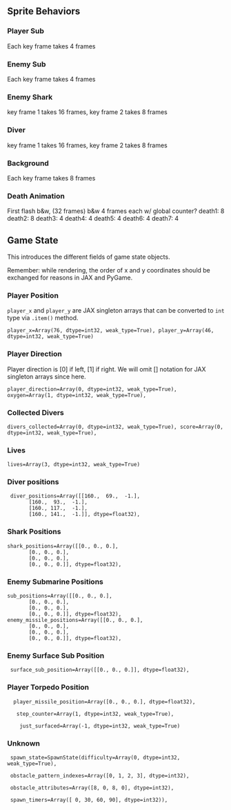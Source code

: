 ## Sprite Behaviors
### Player Sub
Each key frame takes 4 frames
### Enemy Sub
Each key frame takes 4 frames
### Enemy Shark
key frame 1 takes 16 frames, key frame 2 takes 8 frames
### Diver 
key frame 1 takes 16 frames, key frame 2 takes 8 frames

### Background
Each key frame takes 8 frames
### Death Animation
First flash b&w, (32 frames) b&w 4 frames each w/ global counter?
death1: 8
death2: 8
death3: 4
death4: 4
death5: 4
death6: 4
death7: 4

## Game State
This introduces the different fields of game state objects.

Remember: while rendering, the order of x and y coordinates should be exchanged for reasons in JAX and PyGame.

### Player Position
`player_x` and `player_y` are JAX singleton arrays that can be converted to `int` type via `.item()` method.

```
player_x=Array(76, dtype=int32, weak_type=True), player_y=Array(46, dtype=int32, weak_type=True)
```
### Player Direction

Player direction is [0] if left, [1] if right. We will omit [] notation for JAX singleton arrays since here.

```
player_direction=Array(0, dtype=int32, weak_type=True), oxygen=Array(1, dtype=int32, weak_type=True), 
```

### Collected Divers

```
divers_collected=Array(0, dtype=int32, weak_type=True), score=Array(0, dtype=int32, weak_type=True), 
```

### Lives

```
lives=Array(3, dtype=int32, weak_type=True)
```

### Diver positions

```
 diver_positions=Array([[160.,  69.,  -1.],
       [160.,  93.,  -1.],
       [160., 117.,  -1.],
       [160., 141.,  -1.]], dtype=float32), 
```       

### Shark Positions
```       
shark_positions=Array([[0., 0., 0.],
       [0., 0., 0.],
       [0., 0., 0.],
       [0., 0., 0.]], dtype=float32),
```       

### Enemy Submarine Positions
```
sub_positions=Array([[0., 0., 0.],
       [0., 0., 0.],
       [0., 0., 0.],
       [0., 0., 0.]], dtype=float32), enemy_missile_positions=Array([[0., 0., 0.],
       [0., 0., 0.],
       [0., 0., 0.],
       [0., 0., 0.]], dtype=float32),
```

### Enemy Surface Sub Position
```
 surface_sub_position=Array([[0., 0., 0.]], dtype=float32),
``` 

### Player Torpedo Position
```  
  player_missile_position=Array([0., 0., 0.], dtype=float32),
```

```
   step_counter=Array(1, dtype=int32, weak_type=True),
```

```
    just_surfaced=Array(-1, dtype=int32, weak_type=True)
```



### Unknown

```
 spawn_state=SpawnState(difficulty=Array(0, dtype=int32, weak_type=True), 

 obstacle_pattern_indexes=Array([0, 1, 2, 3], dtype=int32), 
 
 obstacle_attributes=Array([8, 0, 8, 0], dtype=int32), 
 
 spawn_timers=Array([ 0, 30, 60, 90], dtype=int32)), 
 
 ```